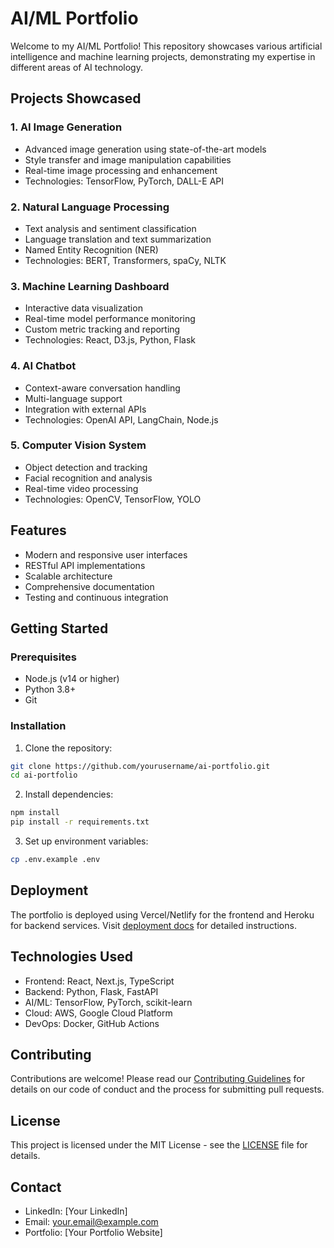 # AI/ML Portfolio

Welcome to my AI/ML Portfolio! This repository showcases various artificial intelligence and machine learning projects, demonstrating my expertise in different areas of AI technology.

## Projects Showcased

### 1. AI Image Generation
- Advanced image generation using state-of-the-art models
- Style transfer and image manipulation capabilities
- Real-time image processing and enhancement
- Technologies: TensorFlow, PyTorch, DALL-E API

### 2. Natural Language Processing
- Text analysis and sentiment classification
- Language translation and text summarization
- Named Entity Recognition (NER)
- Technologies: BERT, Transformers, spaCy, NLTK

### 3. Machine Learning Dashboard
- Interactive data visualization
- Real-time model performance monitoring
- Custom metric tracking and reporting
- Technologies: React, D3.js, Python, Flask

### 4. AI Chatbot
- Context-aware conversation handling
- Multi-language support
- Integration with external APIs
- Technologies: OpenAI API, LangChain, Node.js

### 5. Computer Vision System
- Object detection and tracking
- Facial recognition and analysis
- Real-time video processing
- Technologies: OpenCV, TensorFlow, YOLO

## Features
- Modern and responsive user interfaces
- RESTful API implementations
- Scalable architecture
- Comprehensive documentation
- Testing and continuous integration

## Getting Started

### Prerequisites
- Node.js (v14 or higher)
- Python 3.8+
- Git

### Installation
1. Clone the repository:
```bash
git clone https://github.com/yourusername/ai-portfolio.git
cd ai-portfolio
```

2. Install dependencies:
```bash
npm install
pip install -r requirements.txt
```

3. Set up environment variables:
```bash
cp .env.example .env
```

## Deployment
The portfolio is deployed using Vercel/Netlify for the frontend and Heroku for backend services. Visit [deployment docs](./docs/deployment.md) for detailed instructions.

## Technologies Used
- Frontend: React, Next.js, TypeScript
- Backend: Python, Flask, FastAPI
- AI/ML: TensorFlow, PyTorch, scikit-learn
- Cloud: AWS, Google Cloud Platform
- DevOps: Docker, GitHub Actions

## Contributing
Contributions are welcome! Please read our [Contributing Guidelines](CONTRIBUTING.md) for details on our code of conduct and the process for submitting pull requests.

## License
This project is licensed under the MIT License - see the [LICENSE](LICENSE) file for details.

## Contact
- LinkedIn: [Your LinkedIn]
- Email: your.email@example.com
- Portfolio: [Your Portfolio Website] 